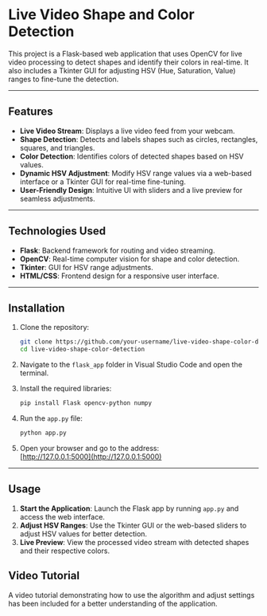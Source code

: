 
# Live Video Shape and Color Detection

This project is a Flask-based web application that uses OpenCV for live video processing to detect shapes and identify their colors in real-time. It also includes a Tkinter GUI for adjusting HSV (Hue, Saturation, Value) ranges to fine-tune the detection.

---

## Features

- **Live Video Stream**: Displays a live video feed from your webcam.  
- **Shape Detection**: Detects and labels shapes such as circles, rectangles, squares, and triangles.  
- **Color Detection**: Identifies colors of detected shapes based on HSV values.  
- **Dynamic HSV Adjustment**: Modify HSV range values via a web-based interface or a Tkinter GUI for real-time fine-tuning.  
- **User-Friendly Design**: Intuitive UI with sliders and a live preview for seamless adjustments.

---

## Technologies Used

- **Flask**: Backend framework for routing and video streaming.  
- **OpenCV**: Real-time computer vision for shape and color detection.  
- **Tkinter**: GUI for HSV range adjustments.  
- **HTML/CSS**: Frontend design for a responsive user interface.

---

## Installation

1. Clone the repository:  
   ```bash
   git clone https://github.com/your-username/live-video-shape-color-detection.git
   cd live-video-shape-color-detection
   ```

2. Navigate to the `flask_app` folder in Visual Studio Code and open the terminal.

3. Install the required libraries:  
   ```bash
   pip install Flask opencv-python numpy
   ```

4. Run the `app.py` file:  
   ```bash
   python app.py
   ```

5. Open your browser and go to the address:  
   [http://127.0.0.1:5000](http://127.0.0.1:5000)

---

## Usage

1. **Start the Application**: Launch the Flask app by running `app.py` and access the web interface.  
2. **Adjust HSV Ranges**: Use the Tkinter GUI or the web-based sliders to adjust HSV values for better detection.  
3. **Live Preview**: View the processed video stream with detected shapes and their respective colors.


## Video Tutorial

A video tutorial demonstrating how to use the algorithm and adjust settings has been included for a better understanding of the application.